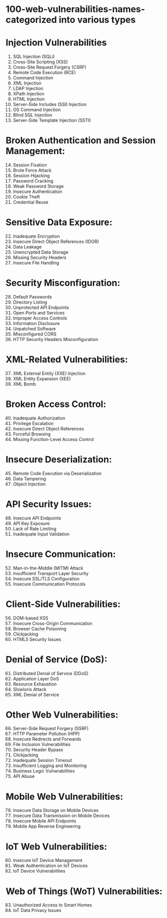 # 100-web-vulnerabilities-names- categorized into various types
# Injection Vulnerabilities
1. SQL Injection (SQLi)
2. Cross-Site Scripting (XSS)
3. Cross-Site Request Forgery (CSRF)
4. Remote Code Execution (RCE)
5. Command Injection
6. XML Injection
7. LDAP Injection
8. XPath Injection
9. HTML Injection
10. Server-Side Includes (SSI) Injection
11. OS Command Injection
12. Blind SQL Injection
13. Server-Side Template Injection (SSTI)

# Broken Authentication and Session Management:

14. Session Fixation
15. Brute Force Attack
16. Session Hijacking
17. Password Cracking
18. Weak Password Storage
19. Insecure Authentication
20. Cookie Theft
21. Credential Reuse

# Sensitive Data Exposure:

22. Inadequate Encryption
23. Insecure Direct Object References (IDOR)
24. Data Leakage
25. Unencrypted Data Storage
26. Missing Security Headers
27. Insecure File Handling

# Security Misconfiguration:

28. Default Passwords
29. Directory Listing
30. Unprotected API Endpoints
31. Open Ports and Services
32. Improper Access Controls
33. Information Disclosure
34. Unpatched Software
35. Misconfigured CORS
36. HTTP Security Headers Misconfiguration

# XML-Related Vulnerabilities:

37. XML External Entity (XXE) Injection
38. XML Entity Expansion (XEE)
39. XML Bomb

# Broken Access Control:

40. Inadequate Authorization
41. Privilege Escalation
42. Insecure Direct Object References
43. Forceful Browsing
44. Missing Function-Level Access Control

# Insecure Deserialization:

45. Remote Code Execution via Deserialization
46. Data Tampering
47. Object Injection

# API Security Issues:
48. Insecure API Endpoints
49. API Key Exposure
50. Lack of Rate Limiting
51. Inadequate Input Validation

# Insecure Communication:

52. Man-in-the-Middle (MITM) Attack
53. Insufficient Transport Layer Security
54. Insecure SSL/TLS Configuration
55. Insecure Communication Protocols

# Client-Side Vulnerabilities:

56. DOM-based XSS
57. Insecure Cross-Origin Communication
58. Browser Cache Poisoning
59. Clickjacking
60. HTML5 Security Issues

# Denial of Service (DoS):

61. Distributed Denial of Service (DDoS)
62. Application Layer DoS
63. Resource Exhaustion
64. Slowloris Attack
65. XML Denial of Service

# Other Web Vulnerabilities:

66. Server-Side Request Forgery (SSRF)
67. HTTP Parameter Pollution (HPP)
68. Insecure Redirects and Forwards
69. File Inclusion Vulnerabilities
70. Security Header Bypass
71. Clickjacking
72. Inadequate Session Timeout
73. Insufficient Logging and Monitoring
74. Business Logic Vulnerabilities
75. API Abuse

# Mobile Web Vulnerabilities:

76. Insecure Data Storage on Mobile Devices
77. Insecure Data Transmission on Mobile Devices
78. Insecure Mobile API Endpoints
79. Mobile App Reverse Engineering

# IoT Web Vulnerabilities:

80. Insecure IoT Device Management
81. Weak Authentication on IoT Devices
82. IoT Device Vulnerabilities

# Web of Things (WoT) Vulnerabilities:

83. Unauthorized Access to Smart Homes
84. IoT Data Privacy Issues
